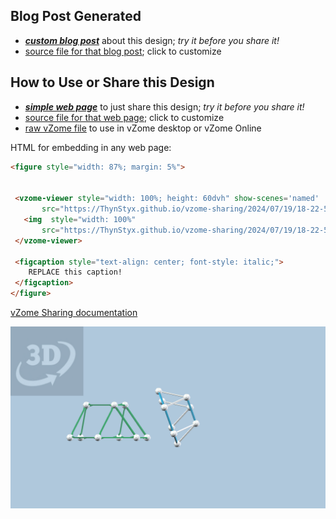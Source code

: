 
## Blog Post Generated

 - [***custom blog post***](<https://ThynStyx.github.io/vzome-sharing/2024/07/19/Golden-field-green-and-approx-blue-models-of-J3-18-22-59.html>) about this design; *try it before you share it!*
 - [source file for that blog post](<https://github.com/ThynStyx/vzome-sharing/edit/main/_posts/2024-07-19-Golden-field-green-and-approx-blue-models-of-J3-18-22-59.md>); click to customize
 


## How to Use or Share this Design

 - [***simple web page***](<https://ThynStyx.github.io/vzome-sharing/2024/07/19/18-22-59-Golden-field-green-and-approx-blue-models-of-J3/>) to just share this design; *try it before you share it!*
 - [source file for that web page](<https://github.com/ThynStyx/vzome-sharing/edit/main/2024/07/19/18-22-59-Golden-field-green-and-approx-blue-models-of-J3/index.md>); click to customize
 - [raw vZome file](<https://raw.githubusercontent.com/ThynStyx/vzome-sharing/main/2024/07/19/18-22-59-Golden-field-green-and-approx-blue-models-of-J3/Golden-field-green-and-approx-blue-models-of-J3.vZome>) to use in vZome desktop or vZome Online
 
 HTML for embedding in any web page:
 ```html
<figure style="width: 87%; margin: 5%">
  
  
  <vzome-viewer style="width: 100%; height: 60dvh" show-scenes='named'
        src="https://ThynStyx.github.io/vzome-sharing/2024/07/19/18-22-59-Golden-field-green-and-approx-blue-models-of-J3/Golden-field-green-and-approx-blue-models-of-J3.vZome" >
    <img  style="width: 100%"
        src="https://ThynStyx.github.io/vzome-sharing/2024/07/19/18-22-59-Golden-field-green-and-approx-blue-models-of-J3/Golden-field-green-and-approx-blue-models-of-J3.png" >
  </vzome-viewer>

  <figcaption style="text-align: center; font-style: italic;">
     REPLACE this caption!
  </figcaption>
</figure>

 ```

[vZome Sharing documentation](https://vzome.github.io/vzome/sharing.html#how-it-works)

![Image](<Golden-field-green-and-approx-blue-models-of-J3.png>)

